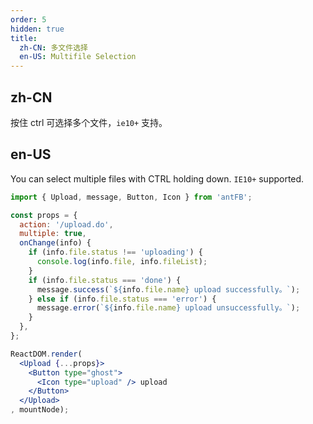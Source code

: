 ```yaml
---
order: 5
hidden: true
title:
  zh-CN: 多文件选择
  en-US: Multifile Selection
---
```


## zh-CN

按住 ctrl 可选择多个文件，`ie10+` 支持。

## en-US

You can select multiple files with CTRL holding down. `IE10+` supported.

````jsx
import { Upload, message, Button, Icon } from 'antFB';

const props = {
  action: '/upload.do',
  multiple: true,
  onChange(info) {
    if (info.file.status !== 'uploading') {
      console.log(info.file, info.fileList);
    }
    if (info.file.status === 'done') {
      message.success(`${info.file.name} upload successfully。`);
    } else if (info.file.status === 'error') {
      message.error(`${info.file.name} upload unsuccessfully。`);
    }
  },
};

ReactDOM.render(
  <Upload {...props}>
    <Button type="ghost">
      <Icon type="upload" /> upload
    </Button>
  </Upload>
, mountNode);
````

